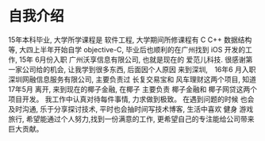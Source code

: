 # 自我介绍
15年本科毕业, 大学所学课程是 软件工程, 大学期间所修课程有 C C++ 数据结构等, 大四上半年开始自学 objective-C, 毕业后也顺利的在广州找到 iOS 开发的工作, 15年 6月份入职 广州沃享信息有限公司, 也就是现在的 爱范儿科技. 很感谢第一家公司给的机会, 让我学到很多东西, 后面因个人原因 来到深圳,　16年6 月入职 深圳网融信息服务有限公司, 主要负责过 长复交易宝和 风车理财这两个项目, 知道 17年5月 离开, 来到现在的椰子金融, 在椰子 主要负责 椰子金融和 椰子网贷这两个项目开发。 我工作中认真对待每件事情, 力求做到极致。 在遇到问题的时候 也会及时沟通, 乐于分享探讨技术, 平时也会抽时间写技术博客,  生活中喜欢 健身 游戏 旅行, 希望能通过个人努力,找到一份满意的工作, 更希望自己的专注能给公司带来巨大贡献。



